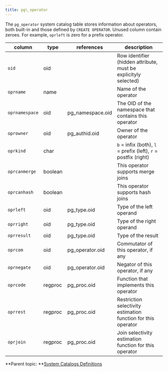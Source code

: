 ```yaml
---
title: pg\_operator 
---
```


The `pg_operator` system catalog table stores information about operators, both built-in and those defined by `CREATE OPERATOR`. Unused column contain zeroes. For example, `oprleft` is zero for a prefix operator.

|column|type|references|description|
|------|----|----------|-----------|
|`oid`|oid| |Row identifier \(hidden attribute, must be explicityly selected\)|
|`oprname`|name| |Name of the operator|
|`oprnamespace`|oid|pg\_namespace.oid|The OID of the namespace that contains this operator|
|`oprowner`|oid|pg\_authid.oid|Owner of the operator|
|`oprkind`|char| |`b` = infix \(both\), `l` = prefix \(left\), `r` = postfix \(right\)|
|`oprcanmerge`|boolean| |This operator supports merge joins|
|`oprcanhash`|boolean| |This operator supports hash joins|
|`oprleft`|oid|pg\_type.oid|Type of the left operand|
|`oprright`|oid|pg\_type.oid|Type of the right operand|
|`oprresult`|oid|pg\_type.oid|Type of the result|
|`oprcom`|oid|pg\_operator.oid|Commutator of this operator, if any|
|`oprnegate`|oid|pg\_operator.oid|Negator of this operator, if any|
|`oprcode`|regproc|pg\_proc.oid|Function that implements this operator|
|`oprrest`|regproc|pg\_proc.oid|Restriction selectivity estimation function for this operator|
|`oprjoin`|regproc|pg\_proc.oid|Join selectivity estimation function for this operator|

**Parent topic: **[System Catalogs Definitions](../system_catalogs/catalog_ref-html.html)


